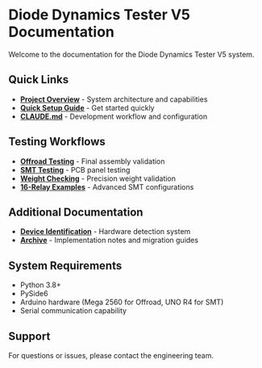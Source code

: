 # Diode Dynamics Tester V5 Documentation

Welcome to the documentation for the Diode Dynamics Tester V5 system.

## Quick Links

- **[Project Overview](project-overview.md)** - System architecture and capabilities
- **[Quick Setup Guide](setup/quick-setup.md)** - Get started quickly
- **[CLAUDE.md](CLAUDE.md)** - Development workflow and configuration

## Testing Workflows

- **[Offroad Testing](workflows/offroad_workflow_description.md)** - Final assembly validation
- **[SMT Testing](workflows/smt_workflow_description.md)** - PCB panel testing
- **[Weight Checking](workflows/weight_checking_workflow_description.md)** - Precision weight validation
- **[16-Relay Examples](workflows/16_Relay_Workflow_Examples.md)** - Advanced SMT configurations

## Additional Documentation

- **[Device Identification](DEVICE_IDENTIFICATION_README.md)** - Hardware detection system
- **[Archive](archive/)** - Implementation notes and migration guides

## System Requirements

- Python 3.8+
- PySide6
- Arduino hardware (Mega 2560 for Offroad, UNO R4 for SMT)
- Serial communication capability

## Support

For questions or issues, please contact the engineering team.

